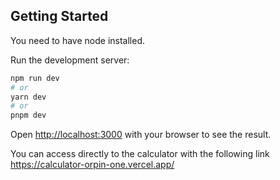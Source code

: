 
## Getting Started

You need to have node installed.

Run the development server:

```bash
npm run dev
# or
yarn dev
# or
pnpm dev
```

Open [http://localhost:3000](http://localhost:3000) with your browser to see the result.

You can access directly to the calculator with the following link https://calculator-orpin-one.vercel.app/

